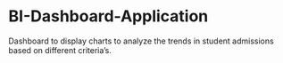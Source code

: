 # BI-Dashboard-Application
Dashboard to display charts to analyze the trends in student admissions based on different criteria’s.
